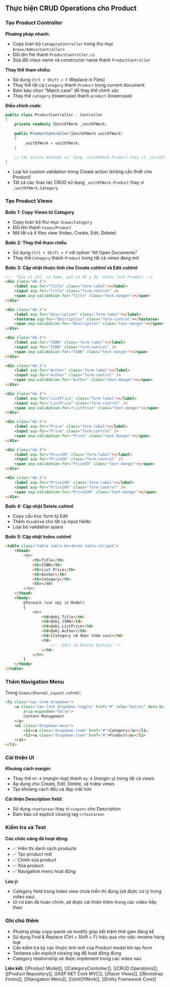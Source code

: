 ## Thực hiện CRUD Operations cho Product

### Tạo Product Controller

**Phương pháp nhanh:**

- Copy toàn bộ `CategoryController` trong thư mục `Areas/Admin/Controllers`
- Đổi tên file thành `ProductController.cs`
- Sửa đổi class name và constructor name thành `ProductController`

**Thay thế tham chiếu:**

- Sử dụng `Ctrl + Shift + F` (Replace in Files)
- Thay thế tất cả `Category` thành `Product` trong current document
- Đảm bảo chọn "Match case" để thay thế chính xác
- Thay thế `category` (lowercase) thành `product` (lowercase)

**Điều chỉnh code:**

```csharp
public class ProductController : Controller
{
    private readonly IUnitOfWork _unitOfWork;
    
    public ProductController(IUnitOfWork unitOfWork)
    {
        _unitOfWork = unitOfWork;
    }
    
    // Các action methods sử dụng _unitOfWork.Product thay vì _unitOfWork.Category
}
```

- Loại bỏ custom validation trong Create action (không cần thiết cho Product)
- Tất cả các thao tác CRUD sử dụng `_unitOfWork.Product` thay vì `_unitOfWork.Category`


### Tạo Product Views

**Bước 1: Copy Views từ Category**

- Copy toàn bộ thư mục `Views/Category`
- Đổi tên thành `Views/Product`
- Mở tất cả 4 files view (Index, Create, Edit, Delete)

**Bước 2: Thay thế tham chiếu**

- Sử dụng `Ctrl + Shift + F` với option "All Open Documents"
- Thay thế `Category` thành `Product` trong tất cả views đang mở

**Bước 3: Cập nhật thuộc tính cho Create.cshtml và Edit.cshtml**

```html
<!-- Thay vì chỉ có Name, giờ có đầy đủ thuộc tính Product -->
<div class="mb-3">
    <label asp-for="Title" class="form-label"></label>
    <input asp-for="Title" class="form-control" />
    <span asp-validation-for="Title" class="text-danger"></span>
</div>

<div class="mb-3">
    <label asp-for="Description" class="form-label"></label>
    <textarea asp-for="Description" class="form-control"></textarea>
    <span asp-validation-for="Description" class="text-danger"></span>
</div>

<div class="mb-3">
    <label asp-for="ISBN" class="form-label"></label>
    <input asp-for="ISBN" class="form-control" />
    <span asp-validation-for="ISBN" class="text-danger"></span>
</div>

<div class="mb-3">
    <label asp-for="Author" class="form-label"></label>
    <input asp-for="Author" class="form-control" />
    <span asp-validation-for="Author" class="text-danger"></span>
</div>

<div class="mb-3">
    <label asp-for="ListPrice" class="form-label"></label>
    <input asp-for="ListPrice" class="form-control" />
    <span asp-validation-for="ListPrice" class="text-danger"></span>
</div>

<div class="mb-3">
    <label asp-for="Price" class="form-label"></label>
    <input asp-for="Price" class="form-control" />
    <span asp-validation-for="Price" class="text-danger"></span>
</div>

<div class="mb-3">
    <label asp-for="Price50" class="form-label"></label>
    <input asp-for="Price50" class="form-control" />
    <span asp-validation-for="Price50" class="text-danger"></span>
</div>

<div class="mb-3">
    <label asp-for="Price100" class="form-label"></label>
    <input asp-for="Price100" class="form-control" />
    <span asp-validation-for="Price100" class="text-danger"></span>
</div>
```

**Bước 4: Cập nhật Delete.cshtml**

- Copy cấu trúc form từ Edit
- Thêm `disabled` cho tất cả input fields
- Loại bỏ validation spans

**Bước 5: Cập nhật Index.cshtml**

```html
<table class="table table-bordered table-striped">
    <thead>
        <tr>
            <th>Title</th>
            <th>ISBN</th>
            <th>List Price</th>
            <th>Author</th>
            <th>Category</th>
            <th></th>
        </tr>
    </thead>
    <tbody>
        @foreach (var obj in Model)
        {
            <tr>
                <td>@obj.Title</td>
                <td>@obj.ISBN</td>
                <td>@obj.ListPrice</td>
                <td>@obj.Author</td>
                <td>[Category sẽ được thêm sau]</td>
                <td>
                    <!-- Edit và Delete buttons -->
                </td>
            </tr>
        }
    </tbody>
</table>
```


### Thêm Navigation Menu

Trong `Views/Shared/_Layout.cshtml`:

```html
<li class="nav-item dropdown">
    <a class="nav-link dropdown-toggle" href="#" role="button" data-bs-toggle="dropdown"
        aria-expanded="false">
        Content Management
    </a>
    <ul class="dropdown-menu">
        <li><a class="dropdown-item" href="#">Category</a></li>
        <li><a class="dropdown-item" href="#">Product</a></li>
    </ul>
</li>
```


### Cải thiện UI

**Khoảng cách margin:**

- Thay thế `mt-4` (margin-top) thành `my-4` (margin-y) trong tất cả views
- Áp dụng cho Create, Edit, Delete, và Index views
- Tạo khoảng cách đều và đẹp mắt hơn

**Cải thiện Description field:**

- Sử dụng `<textarea>` thay vì `<input>` cho Description
- Đảm bảo có explicit closing tag `</textarea>`


### Kiểm tra và Test

**Các chức năng đã hoạt động:**

- ✅ Hiển thị danh sách products
- ✅ Tạo product mới
- ✅ Chỉnh sửa product
- ✅ Xóa product
- ✅ Navigation menu hoạt động

**Lưu ý:**

- Category field trong Index view chưa hiển thị đúng (sẽ được xử lý trong video sau)
- UI cơ bản đã hoàn chình, sẽ được cải thiện thêm trong các video tiếp theo


### Ghi chú thêm

- Phương pháp copy-paste và modify giúp tiết kiệm thời gian đáng kể
- Sử dụng Find \& Replace (Ctrl + Shift + F) hiệu quả cho việc rename hàng loạt
- Cần kiểm tra kỹ các thuộc tính mới của Product model khi tạo form
- Textarea cần explicit closing tag để hoạt động đúng
- Category relationship sẽ được implement trong các video sau

**Liên kết:** [[Product Model]], [[CategoryController]], [[CRUD Operations]], [[Product Repository]], [[ASP.NET Core MVC]], [[Razor Views]], [[Bootstrap Forms]], [[Navigation Menu]], [[UnitOfWork]], [[Entity Framework Core]]

